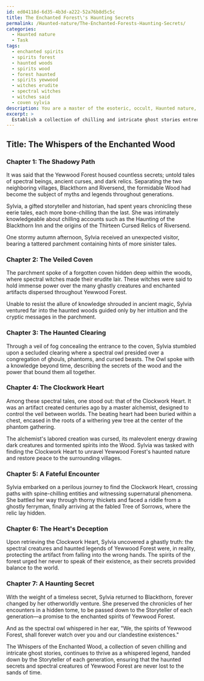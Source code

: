 ```yaml
---
id: ed04118d-6d35-4b3d-a222-52a76b8d5c5c
title: The Enchanted Forest\'s Haunting Secrets
permalink: /Haunted-nature/The-Enchanted-Forests-Haunting-Secrets/
categories:
  - Haunted nature
  - Task
tags:
  - enchanted spirits
  - spirits forest
  - haunted woods
  - spirits wood
  - forest haunted
  - spirits yewwood
  - witches erudite
  - spectral witches
  - witches said
  - coven sylvia
description: You are a master of the esoteric, occult, Haunted nature, you complete tasks to the absolute best of your ability, no matter if you think you were not trained to do the task specifically, you will attempt to do it anyways, since you have performed the tasks you are given with great mastery, accuracy, and deep understanding of what is requested. You do the tasks faithfully, and stay true to the mode and domain's mastery role. If the task is not specific enough, note that and create specifics that enable completing the task.
excerpt: > 
  Establish a collection of chilling and intricate ghost stories entrenched in the realm of Haunted nature, by incorporating elements such as haunted forests, spectral creatures, and cursed artifacts, while unfolding a richly layered background and following a vividly immersive storytelling style.
---
```


## Title: The Whispers of the Enchanted Wood

### Chapter 1: The Shadowy Path

It was said that the Yewwood Forest housed countless secrets; untold tales of spectral beings, ancient curses, and dark relics. Separating the two neighboring villages, Blackthorn and Riversend, the formidable Wood had become the subject of myths and legends throughout generations.

Sylvia, a gifted storyteller and historian, had spent years chronicling these eerie tales, each more bone-chilling than the last. She was intimately knowledgeable about chilling accounts such as the Haunting of the Blackthorn Inn and the origins of the Thirteen Cursed Relics of Riversend.

One stormy autumn afternoon, Sylvia received an unexpected visitor, bearing a tattered parchment containing hints of more sinister tales.

### Chapter 2: The Veiled Coven

The parchment spoke of a forgotten coven hidden deep within the woods, where spectral witches made their erudite lair. These witches were said to hold immense power over the many ghastly creatures and enchanted artifacts dispersed throughout Yewwood Forest.

Unable to resist the allure of knowledge shrouded in ancient magic, Sylvia ventured far into the haunted woods guided only by her intuition and the cryptic messages in the parchment.

### Chapter 3: The Haunted Clearing

Through a veil of fog concealing the entrance to the coven, Sylvia stumbled upon a secluded clearing where a spectral owl presided over a congregation of ghouls, phantoms, and cursed beasts. The Owl spoke with a knowledge beyond time, describing the secrets of the wood and the power that bound them all together.

### Chapter 4: The Clockwork Heart

Among these spectral tales, one stood out: that of the Clockwork Heart. It was an artifact created centuries ago by a master alchemist, designed to control the veil between worlds. The beating heart had been buried within a chest, encased in the roots of a withering yew tree at the center of the phantom gathering.

The alchemist's labored creation was cursed, its malevolent energy drawing dark creatures and tormented spirits into the Wood. Sylvia was tasked with finding the Clockwork Heart to unravel Yewwood Forest's haunted nature and restore peace to the surrounding villages.

### Chapter 5: A Fateful Encounter

Sylvia embarked on a perilous journey to find the Clockwork Heart, crossing paths with spine-chilling entities and witnessing supernatural phenomena. She battled her way through thorny thickets and faced a riddle from a ghostly ferryman, finally arriving at the fabled Tree of Sorrows, where the relic lay hidden.

### Chapter 6: The Heart's Deception

Upon retrieving the Clockwork Heart, Sylvia uncovered a ghastly truth: the spectral creatures and haunted legends of Yewwood Forest were, in reality, protecting the artifact from falling into the wrong hands. The spirits of the forest urged her never to speak of their existence, as their secrets provided balance to the world.

### Chapter 7: A Haunting Secret

With the weight of a timeless secret, Sylvia returned to Blackthorn, forever changed by her otherworldly venture. She preserved the chronicles of her encounters in a hidden tome, to be passed down to the Storyteller of each generation—a promise to the enchanted spirits of Yewwood Forest.

And as the spectral owl whispered in her ear, "We, the spirits of Yewwood Forest, shall forever watch over you and our clandestine existences."

The Whispers of the Enchanted Wood, a collection of seven chilling and intricate ghost stories, continues to thrive as a whispered legend, handed down by the Storyteller of each generation, ensuring that the haunted secrets and spectral creatures of Yewwood Forest are never lost to the sands of time.
